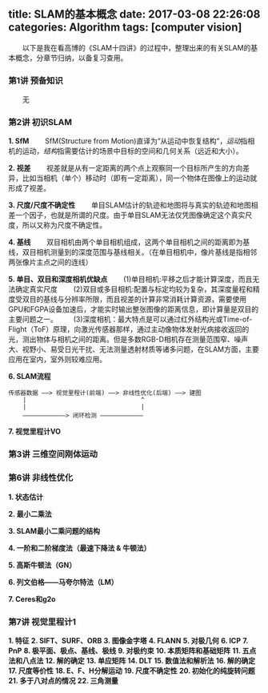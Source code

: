 title: SLAM的基本概念
date: 2017-03-08 22:26:08
categories: Algorithm
tags: [computer vision]
---

　　以下是我在看高博的《SLAM十四讲》的过程中，整理出来的有关SLAM的基本概念，分章节归纳，以备复习查用。

<!--more-->

### **第1讲 预备知识**
　　无

### **第2讲 初识SLAM**
**1. SfM**
　　SfM(Structure from Motion)直译为“从运动中恢复结构”，*运动*指相机的运动，*结构*指需要估计的场景中目标的空间和几何关系（远近和大小）。

**2. 视差**
　　视差就是从有一定距离的两个点上观察同一个目标所产生的方向差异，比如当相机（单个）移动时（即有一定距离），同一个物体在图像上的运动就形成了视差。

**3. 尺度/尺度不确定性**
　　单目SLAM估计的轨迹和地图将与真实的轨迹和地图相差一个因子，也就是所谓的尺度。由于单目SLAM无法仅凭图像确定这个真实尺度，所以又称为尺度不确定性。

**4. 基线**
　　双目相机由两个单目相机组成，这两个单目相机之间的距离即为基线，双目相机测量到的深度范围与基线相关。（在单目相机中，像片基线是指相邻两张像片主点之间的连线）

**5. 单目、双目和深度相机优缺点**
　　(1)单目相机:平移之后才能计算深度，而且无法确定真实尺度
　　(2)双目或多目相机:配置与标定均较为复杂，其深度量程和精度受双目的基线与分辨率所限，而且视差的计算非常消耗计算资源，需要使用GPU和FGPA设备加速后，才能实时输出整张图像的距离信息，即计算量是双目的主要问题之一。
　　(3)深度相机：最大特点是可以通过红外结构光或Time-of-Flight（ToF）原理，向激光传感器那样，通过主动像物体发射光病接收返回的光，测出物体与相机之间的距离。但是多数RGB-D相机存在测量范围窄、噪声大、视野小、易受日光干扰、无法测量透射材质等诸多问题，在SLAM方面，主要应用在室内，室外则较难应用。

**6. SLAM流程**

    传感器数据 ——> 视觉里程计(前端) ——> 非线性优化(后端) ——> 建图
        |                                ^
        |                                |
        ————————————> 闭环检测 ————————————

**7. 视觉里程计VO**

### **第3讲 三维空间刚体运动**

### **第6讲 非线性优化**
**1. 状态估计**

**2. 最小二乘法**

**3. SLAM最小二乘问题的结构**

**4. 一阶和二阶梯度法（最速下降法 & 牛顿法）**

**5. 高斯牛顿法（GN）**

**6. 列文伯格——马夸尔特法（LM）**

**7. Ceres和g2o**

### **第7讲 视觉里程计1**
**1. 特征**
**2. SIFT、SURF、ORB**
**3. 图像金字塔**
**4. FLANN**
**5. 对极几何**
**6. ICP**
**7. PnP**
**8. 极平面、极点、基线、极线**
**9. 对极约束**
**10. 本质矩阵和基础矩阵**
**11. 五点法和八点法**
**12. 解的确定**
**13. 单应矩阵**
**14. DLT**
**15. 数值法和解析法**
**16. 解的确定**
**17. 尺度等价性**
**18. E、F、H分解运动**
**19. 尺度不确定性**
**20. 初始化的纯旋转问题**
**21. 多于八对点的情况**
**22. 三角测量**